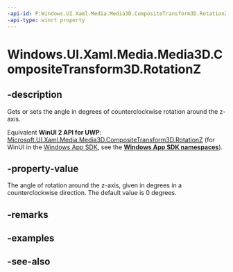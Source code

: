 ```yaml
---
-api-id: P:Windows.UI.Xaml.Media.Media3D.CompositeTransform3D.RotationZ
-api-type: winrt property
---
```


<!-- Property syntax
public double RotationZ { get;  set; }
-->

# Windows.UI.Xaml.Media.Media3D.CompositeTransform3D.RotationZ

## -description
Gets or sets the angle in degrees of counterclockwise rotation around the z-axis.

Equivalent **WinUI 2 API for UWP**: [Microsoft.UI.Xaml.Media.Media3D.CompositeTransform3D.RotationZ](/windows/winui/api/microsoft.ui.xaml.media.media3d.compositetransform3d.rotationz) (for WinUI in the [Windows App SDK](/windows/apps/windows-app-sdk/), see the **[Windows App SDK namespaces](/windows/windows-app-sdk/api/winrt/)**).

## -property-value
The angle of rotation around the z-axis, given in degrees in a counterclockwise direction. The default value is 0 degrees.

## -remarks

## -examples

## -see-also
